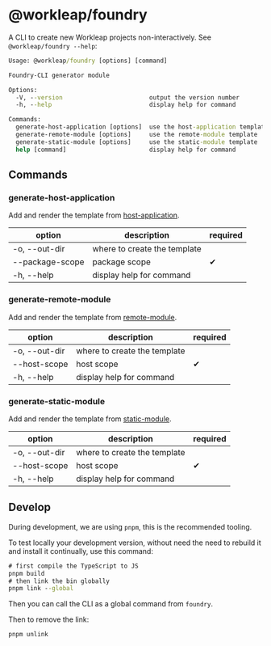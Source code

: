 # @workleap/foundry

A CLI to create new Workleap projects non-interactively. See `@workleap/foundry --help`:

```cmd
Usage: @workleap/foundry [options] [command]

Foundry-CLI generator module

Options:
  -V, --version                        output the version number
  -h, --help                           display help for command

Commands:
  generate-host-application [options]  use the host-application template
  generate-remote-module [options]     use the remote-module template
  generate-static-module [options]     use the static-module template
  help [command]                       display help for command
```

## Commands

### generate-host-application

Add and render the template
from [host-application](https://github.com/workleap/wl-foundry-cli/tree/main/templates/host-application).

| option                   | description                  | required |
|--------------------------|------------------------------|----------|
| -o, --out-dir <string>   | where to create the template |          |
| --package-scope <string> | package scope                | ✔        |
| -h, --help               | display help for command     |          |

### generate-remote-module

Add and render the template
from [remote-module](https://github.com/workleap/wl-foundry-cli/tree/main/templates/remote-module).

| option                 | description                  | required |
|------------------------|------------------------------|----------|
| -o, --out-dir <string> | where to create the template |          |
| --host-scope <string>  | host scope                   | ✔        |
| -h, --help             | display help for command     |          |

### generate-static-module

Add and render the template
from [static-module](https://github.com/workleap/wl-foundry-cli/tree/main/templates/static-module).

| option                 | description                  | required |
|------------------------|------------------------------|----------|
| -o, --out-dir <string> | where to create the template |          |
| --host-scope <string>  | host scope                   | ✔        |
| -h, --help             | display help for command     |          |

## Develop

During development, we are using `pnpm`, this is the recommended tooling.

To test locally your development version, without need the need to rebuild it and install it continually, use this
command:

```cmd
# first compile the TypeScript to JS
pnpm build
# then link the bin globally
pnpm link --global
```

Then you can call the CLI as a global command from `foundry`.

Then to remove the link:

```
pnpm unlink
```
